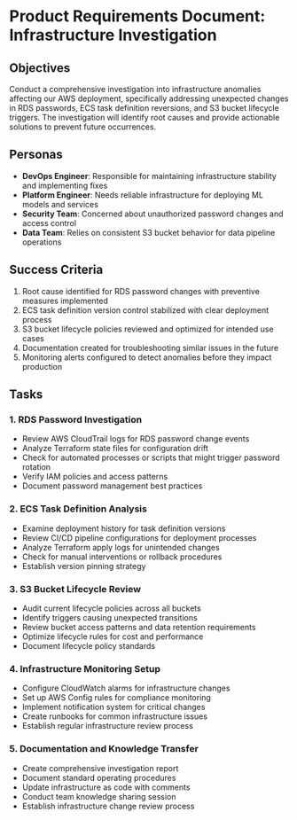 # Product Requirements Document: Infrastructure Investigation

## Objectives
Conduct a comprehensive investigation into infrastructure anomalies affecting our AWS deployment, specifically addressing unexpected changes in RDS passwords, ECS task definition reversions, and S3 bucket lifecycle triggers. The investigation will identify root causes and provide actionable solutions to prevent future occurrences.

## Personas
- **DevOps Engineer**: Responsible for maintaining infrastructure stability and implementing fixes
- **Platform Engineer**: Needs reliable infrastructure for deploying ML models and services
- **Security Team**: Concerned about unauthorized password changes and access control
- **Data Team**: Relies on consistent S3 bucket behavior for data pipeline operations

## Success Criteria
1. Root cause identified for RDS password changes with preventive measures implemented
2. ECS task definition version control stabilized with clear deployment process
3. S3 bucket lifecycle policies reviewed and optimized for intended use cases
4. Documentation created for troubleshooting similar issues in the future
5. Monitoring alerts configured to detect anomalies before they impact production

## Tasks

### 1. RDS Password Investigation
- Review AWS CloudTrail logs for RDS password change events
- Analyze Terraform state files for configuration drift
- Check for automated processes or scripts that might trigger password rotation
- Verify IAM policies and access patterns
- Document password management best practices

### 2. ECS Task Definition Analysis
- Examine deployment history for task definition versions
- Review CI/CD pipeline configurations for deployment processes
- Analyze Terraform apply logs for unintended changes
- Check for manual interventions or rollback procedures
- Establish version pinning strategy

### 3. S3 Bucket Lifecycle Review
- Audit current lifecycle policies across all buckets
- Identify triggers causing unexpected transitions
- Review bucket access patterns and data retention requirements
- Optimize lifecycle rules for cost and performance
- Document lifecycle policy standards

### 4. Infrastructure Monitoring Setup
- Configure CloudWatch alarms for infrastructure changes
- Set up AWS Config rules for compliance monitoring
- Implement notification system for critical changes
- Create runbooks for common infrastructure issues
- Establish regular infrastructure review process

### 5. Documentation and Knowledge Transfer
- Create comprehensive investigation report
- Document standard operating procedures
- Update infrastructure as code with comments
- Conduct team knowledge sharing session
- Establish infrastructure change review process